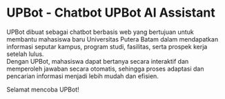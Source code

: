 # UPBot - Chatbot UPBot AI Assistant

UPBot dibuat sebagai chatbot berbasis web yang bertujuan untuk membantu mahasiswa baru Universitas Putera Batam dalam mendapatkan informasi seputar kampus, program studi, fasilitas, serta prospek kerja setelah lulus.  
Dengan UPBot, mahasiswa dapat bertanya secara interaktif dan memperoleh jawaban secara otomatis, sehingga proses adaptasi dan pencarian informasi menjadi lebih mudah dan efisien.

Selamat mencoba UPBot!
